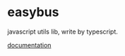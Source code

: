 # easybus

javascript utils lib, write by typescript.

[documentation](https://weizhiqimail.github.io/easybus/)
